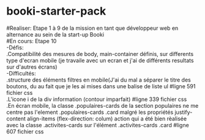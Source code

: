 # booki-starter-pack
#Realiser: 
  Etape 1 à 9 de la mission en tant que développeur web en alternance au sein de la start-up Booki<br>
#En cours: 
  Etape 10<br>
    -Défis: <br>
        .Compatibilité des mesures de body, main-container définis, sur differents type d'ecran mobile (je travaile avec un ecran et j'ai de différents resultats sur d'autres écrans)<br>
    -Difficultés:<br>
        .structure des éléments filtres en mobile(J'ai du mal a séparer le titre des boutons, du au fait que je les ai mises dans une balise de liste ul     #ligne 591 fichier css <br>
        .L'icone i de la div information (contour imparfait)      #ligne 339 fichier css <br>
        .En écran mobile, la classe .populaires-cards de la section populaires ne me centre pas l'element .populaires-cards .card malgré les propriétés justify-content align-items (flex-direction: colum)
        action qui a été bien rèalisée avec la classe .activites-cards sur l'élément .activites-cards .card      #ligne 607 fichier css <br>
    
